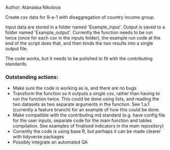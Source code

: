 Author: Atanaska Nikolova

Create csv data for 9-a-1 with disaggregation of country income group. 

Input data are stored in a folder named 'Example_input'. Output is saved to a folder named 'Example_output'. Currently the function needs to be run twice (once for each csv in the inputs folder), the example run code at the end of the script does that, and then binds the two results into a single output file.

The code works, but it needs to be polished to fit with the contributing standards.

### Outstanding actions:

- Make sure the code is working as is, and there are no bugs
- Transform the function so it outputs a single csv, rather than having to run the function twice. This could be done using lists, and reading the two datasets as two separate arguments in the function. See 1.a.1 (currently a feature branch) for an example of how this could be done.
- Make compatible with the contributing.md standard (e.g. have config file for the user inputs, separate code for the main function and tables compilation. See examples of finalised indicators in the main repository)
- Currently the code is using base R, but perhaps it can be made clearer with tidyverse packages
- Possibly integrate an automated QA